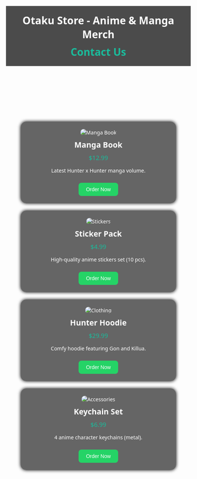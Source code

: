 
<html lang="en">
<head>
  <meta charset="UTF-8" />
  <meta name="viewport" content="width=device-width, initial-scale=1.0" />
  <title>Otaku Store</title>
  <style>
    body {
      margin: 0;
      font-family: 'Segoe UI', Tahoma, Geneva, Verdana, sans-serif;
      background: url('https://wallpapercave.com/wp/wp7050480.jpg') no-repeat center center fixed;
      background-size: cover;
      color: white;
    }
    header {
      background-color: rgba(0, 0, 0, 0.7);
      padding: 20px;
      text-align: center;
      font-size: 2em;
      font-weight: bold;
    }
    nav {
      text-align: center;
      margin-top: 10px;
    }
    nav a {
      color: #1abc9c;
      margin: 0 15px;
      text-decoration: none;
      font-weight: bold;
    }
    .sections {
      display: grid;
      grid-template-columns: repeat(auto-fit, minmax(250px, 1fr));
      gap: 20px;
      padding: 40px;
    }
    .section {
      background-color: rgba(0, 0, 0, 0.6);
      border-radius: 15px;
      padding: 20px;
      text-align: center;
      box-shadow: 0 0 10px #000;
    }
    .section img {
      max-width: 100%;
      border-radius: 10px;
    }
    .section h2 {
      margin: 10px 0;
    }
    .price {
      color: #1abc9c;
      font-size: 1.2em;
      margin: 10px 0;
    }
    .section button {
      background-color: #25D366;
      color: white;
      border: none;
      padding: 10px 20px;
      margin-top: 10px;
      border-radius: 8px;
      cursor: pointer;
      font-size: 1em;
    }
    .section button:hover {
      background-color: #128C7E;
    }
  </style>
</head>
<body>
  <header>
    Otaku Store - Anime & Manga Merch
    <nav>
      <a href="contact.html">Contact Us</a>
    </nav>
  </header>

  <div class="sections">
    <div class="section">
      <img src="https://m.media-amazon.com/images/I/81Ay5QhdkFL.jpg" alt="Manga Book" />
      <h2>Manga Book</h2>
      <p class="price">$12.99</p>
      <p>Latest Hunter x Hunter manga volume.</p>
      <button onclick="orderNow('Manga Book')">Order Now</button>
    </div>
    <div class="section">
      <img src="https://cdn.shopify.com/s/files/1/0558/6417/2636/products/1_1100x.jpg?v=1632287531" alt="Stickers" />
      <h2>Sticker Pack</h2>
      <p class="price">$4.99</p>
      <p>High-quality anime stickers set (10 pcs).</p>
      <button onclick="orderNow('Sticker Pack')">Order Now</button>
    </div>
    <div class="section">
      <img src="https://i.etsystatic.com/23519048/r/il/87b469/3057343936/il_570xN.3057343936_j5vm.jpg" alt="Clothing" />
      <h2>Hunter Hoodie</h2>
      <p class="price">$29.99</p>
      <p>Comfy hoodie featuring Gon and Killua.</p>
      <button onclick="orderNow('Hunter Hoodie')">Order Now</button>
    </div>
    <div class="section">
      <img src="https://i.etsystatic.com/19317425/r/il/f4aefe/3789842867/il_794xN.3789842867_3nsc.jpg" alt="Accessories" />
      <h2>Keychain Set</h2>
      <p class="price">$6.99</p>
      <p>4 anime character keychains (metal).</p>
      <button onclick="orderNow('Keychain Set')">Order Now</button>
    </div>
  </div>

  <script>
    function orderNow(productName) {
      const phone = '213798445740';
      const message = encodeURIComponent(`Hello! I would like to order: ${productName}`);
      const url = `https://web.whatsapp.com/send?phone=${phone}&text=${message}`;
      window.open(url, '_blank');
    }
  </script>
</body>
</html>
